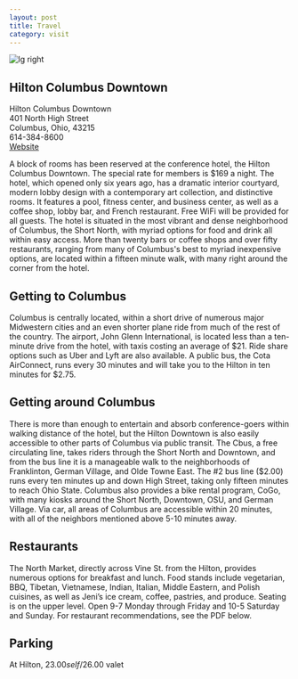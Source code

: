 ```yaml
---
layout: post
title: Travel
category: visit
---
```


![lg right](../assets/Hilton.png)

## Hilton Columbus Downtown 
Hilton Columbus Downtown<br>
401 North High Street<br>
Columbus, Ohio, 43215<br>
614-384-8600<br>
[Website](http://www3.hilton.com/en/hotels/ohio/hilton-columbus-downtown-CMHDWHH/index.html)

A block of rooms has been reserved at the conference hotel, the Hilton Columbus Downtown. The special rate for members is $169 a night. The hotel, which opened only six years ago, has a dramatic interior courtyard, modern lobby design with a contemporary art collection, and distinctive rooms.  It features a pool, fitness center, and business center, as well as a coffee shop, lobby bar, and French restaurant.  Free WiFi will be provided for all guests.  The hotel is situated in the most vibrant and dense neighborhood of Columbus, the Short North, with myriad options for food and drink all within easy access. More than twenty bars or coffee shops and over fifty restaurants, ranging from many of Columbus's best to myriad inexpensive options, are located within a fifteen minute walk, with many right around the corner from the hotel.  

## Getting to Columbus

Columbus is centrally located, within a short drive of numerous major Midwestern cities and an even shorter plane ride from much of the rest of the country.  The airport, John Glenn International, is located less than a ten-minute drive from the hotel, with taxis costing an average of $21.  Ride share options such as Uber and Lyft are also available.  A public bus, the Cota AirConnect, runs every 30 minutes and will take you to the Hilton in ten minutes for $2.75.  

## Getting around Columbus

There is more than enough to entertain and absorb conference-goers within walking distance of the hotel, but the Hilton Downtown is also easily accessible to other parts of Columbus via public transit.  The Cbus, a free circulating line, takes riders through the Short North and Downtown, and from the bus line it is a manageable walk to the neighborhoods of Franklinton, German Village, and Olde Towne East.  The #2 bus line ($2.00) runs every ten minutes up and down High Street, taking only fifteen minutes to reach Ohio State.  Columbus also provides a bike rental program, CoGo, with many kiosks around the Short North, Downtown, OSU, and German Village.  Via car, all areas of Columbus are accessible within 20 minutes, with all of the neighbors mentioned above 5-10 minutes away.

## Restaurants

The North Market, directly across Vine St. from the Hilton, provides numerous options for breakfast and lunch.  Food stands include vegetarian, BBQ, Tibetan, Vietnamese, Indian, Italian, Middle Eastern, and Polish cuisines, as well as Jeni’s ice cream, coffee, pastries, and produce.  Seating is on the upper level.  Open 9-7 Monday through Friday and 10-5 Saturday and Sunday.  For restaurant recommendations, see the PDF below.

## Parking

At Hilton, $23.00 self/$26.00 valet